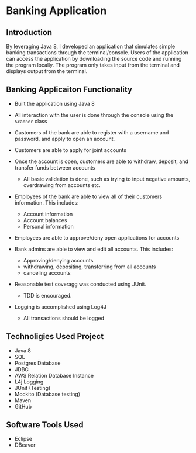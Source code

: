# Banking Application

## Introduction
By leveraging Java 8, I developed an application that simulates simple banking transactions through the terminal/console. Users of the application can access the application by downloading the source code and running the program locally. The program only takes input from the terminal and displays output from the terminal.

## Banking Applicaiton Functionality
*	Built the application using Java 8
*	All interaction with the user is done through the console using the `Scanner` class
*	Customers of the bank are able to register with a username and password, and apply to open an account. 
*	Customers are able to apply for joint accounts

*	Once the account is open, customers are able to withdraw, deposit, and transfer funds between accounts
    * All basic validation is done, such as trying to input negative amounts, overdrawing from accounts etc.
    
*	Employees of the bank are able to view all of their customers information. This includes:
    * Account information
    * Account balances
    * Personal information
    
*	Employees are able to approve/deny open applications for accounts

*	Bank admins are able to view and edit all accounts. This includes:
    * Approving/denying accounts
    * withdrawing, depositing, transferring from all accounts
    * canceling accounts
    
*	Reasonable test coveragg was conducted using JUnit.
    * TDD is encouraged.
    
*	Logging is accomplished using Log4J
    * All transactions should be logged


## Technoligies Used Project
* Java 8
* SQL
* Postgres Database
* JDBC
* AWS Relation Database Instance 
* L4j Logging
* JUnit (Testing)
* Mockito (Database testing)
* Maven
* GitHub


## Software Tools Used
* Eclipse
* DBeaver
